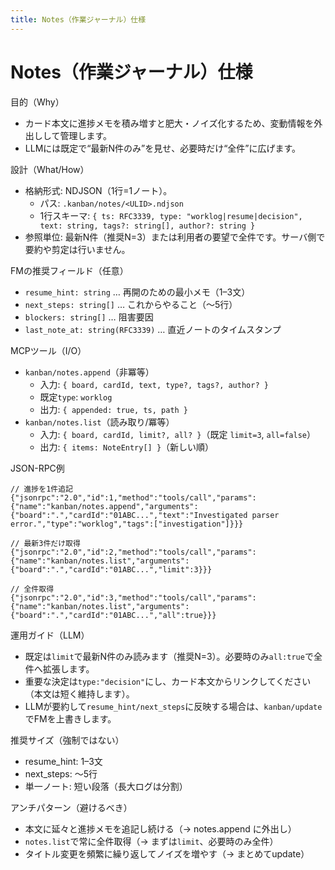 ```yaml
---
title: Notes（作業ジャーナル）仕様
---
```


# Notes（作業ジャーナル）仕様

目的（Why）
- カード本文に進捗メモを積み増すと肥大・ノイズ化するため、変動情報を外出しして管理します。
- LLMには既定で“最新N件のみ”を見せ、必要時だけ“全件”に広げます。

設計（What/How）
- 格納形式: NDJSON（1行=1ノート）。
  - パス: `.kanban/notes/<ULID>.ndjson`
  - 1行スキーマ: `{ ts: RFC3339, type: "worklog|resume|decision", text: string, tags?: string[], author?: string }`
- 参照単位: 最新N件（推奨N=3）または利用者の要望で全件です。サーバ側で要約や剪定は行いません。

FMの推奨フィールド（任意）
- `resume_hint: string` … 再開のための最小メモ（1–3文）
- `next_steps: string[]` … これからやること（〜5行）
- `blockers: string[]` … 阻害要因
- `last_note_at: string(RFC3339)` … 直近ノートのタイムスタンプ

MCPツール（I/O）
- `kanban/notes.append`（非冪等）
  - 入力: `{ board, cardId, text, type?, tags?, author? }`
  - 既定`type`: `worklog`
  - 出力: `{ appended: true, ts, path }`
- `kanban/notes.list`（読み取り/冪等）
  - 入力: `{ board, cardId, limit?, all? }`（既定 `limit=3`, `all=false`）
  - 出力: `{ items: NoteEntry[] }`（新しい順）

JSON-RPC例
```jsonc
// 進捗を1件追記
{"jsonrpc":"2.0","id":1,"method":"tools/call","params":{"name":"kanban/notes.append","arguments":{"board":".","cardId":"01ABC...","text":"Investigated parser error.","type":"worklog","tags":["investigation"]}}}

// 最新3件だけ取得
{"jsonrpc":"2.0","id":2,"method":"tools/call","params":{"name":"kanban/notes.list","arguments":{"board":".","cardId":"01ABC...","limit":3}}}

// 全件取得
{"jsonrpc":"2.0","id":3,"method":"tools/call","params":{"name":"kanban/notes.list","arguments":{"board":".","cardId":"01ABC...","all":true}}}
```

運用ガイド（LLM）
- 既定は`limit`で最新N件のみ読みます（推奨N=3）。必要時のみ`all:true`で全件へ拡張します。
- 重要な決定は`type:"decision"`にし、カード本文からリンクしてください（本文は短く維持します）。
- LLMが要約して`resume_hint/next_steps`に反映する場合は、`kanban/update`でFMを上書きします。

推奨サイズ（強制ではない）
- resume_hint: 1–3文
- next_steps: 〜5行
- 単一ノート: 短い段落（長大ログは分割）

アンチパターン（避けるべき）
- 本文に延々と進捗メモを追記し続ける（→ notes.append に外出し）
- `notes.list`で常に全件取得（→ まずは`limit`、必要時のみ全件）
- タイトル変更を頻繁に繰り返してノイズを増やす（→ まとめてupdate）
